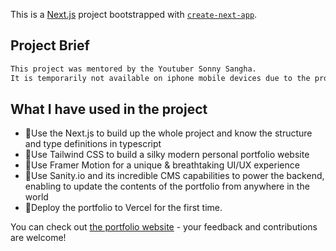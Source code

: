 This is a [Next.js](https://nextjs.org/) project bootstrapped with [`create-next-app`](https://github.com/vercel/next.js/tree/canary/packages/create-next-app).

## Project Brief

```bash
This project was mentored by the Youtuber Sonny Sangha. 
It is temporarily not available on iphone mobile devices due to the projects' tailwind CSS devices configuration. 
```

## What I have used in the project

- 🚩Use the Next.js to build up the whole project and know the structure and type definitions in typescript
- 🚩Use Tailwind CSS to build a silky modern personal portfolio website
- 🚩Use Framer Motion for a unique & breathtaking UI/UX experience 
- 🚩Use Sanity.io and its incredible CMS capabilities to power the backend, enabling to update the contents of the portfolio from anywhere in the world
- 🚩Deploy the portfolio to Vercel for the first time. 

You can check out [the portfolio website](https://portfolio-2-0-3tkcaw0a5-doro715.vercel.app/) - your feedback and contributions are welcome!
